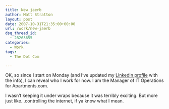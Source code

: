 ```yaml
---
title: New jaerb
author: Matt Stratton
layout: post
date: 2007-10-31T21:35:00+00:00
url: /work/new-jaerb
dsq_thread_id:
  - 28263655
categories:
  - Work
tags:
  - The Dot Com

---
```

OK, so since I start on Monday (and I&#8217;ve updated my [LinkedIn profile][1] with the info), I can reveal who I work for now. I am the Manager of IT Operations for Apartments.com.

I wasn&#8217;t keeping it under wraps because it was terribly exciting. But more just like&#8230;controlling the internet, if ya know what I mean.

 [1]: https://www.linkedin.com/in/mattstratton